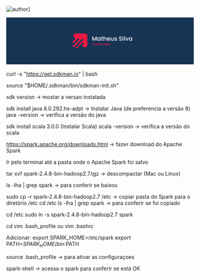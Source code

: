 ![author](https://img.shields.io/badge/author-matheus-red.svg)]

<p align="center">
  <img src="banner.png" >
</p>

curl -s "https://get.sdkman.io" | bash

source "$HOME/.sdkman/bin/sdkman-init.sh"

sdk version -> mostar a versao instalada

sdk install java 8.0.292.hs-adpt -> Instalar Java (de preferencia a versão 8)
java -version -> verifica a versão do java

sdk install scala 3.0.0 (Instalar Scala)
scala -version -> verifica a versão do scala

https://spark.apache.org/downloads.html -> fazer download do Apache Spark

Ir pelo terminal até a pasta onde o Apache Spark foi salvo

tar xvf spark-2.4.8-bin-hadoop2.7.tgz -> descompactar (Mac ou Linux)

ls -lha | grep spark -> para conferir se baixou

sudo cp -r spark-2.4.8-bin-hadoop2.7 /etc -> copiar pasta do Spark para o diretório /etc
cd /etc
ls -lha | grep spark -> para conferir se foi copiado

cd /etc
sudo ln -s spark-2.4.8-bin-hadoop2.7 spark

cd
vim .bash_profile ou vim .bashrc

Adicionar:
export SPARK_HOME=/etc/spark
export PATH=$SPARK_HOME/bin:$PATH

source .bash_profile -> para ativar as configuraçoes

spark-shell -> acessa o spark para conferir se está OK